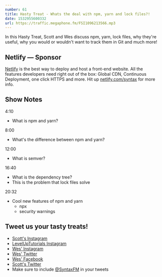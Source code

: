 ```yaml
---
number: 61
title: Hasty Treat - Whats the deal with npm, yarn and lock files?!
date: 1532955600332
url: https://traffic.megaphone.fm/FSI1096213566.mp3
---
```


In this Hasty Treat, Scott and Wes discuss npm, yarn, lock files, why they're useful, why you would or wouldn't want to track them in Git and much more!

## Netlify — Sponsor

[Netlify](https://netlify.com/syntax) is the best way to deploy and host a front-end website. All the features developers need right out of the box: Global CDN, Continuous Deployment, one click HTTPS and more. Hit up [netlify.com/syntax](https://netlify.com/syntax) for more info.

## Show Notes

4:10

* What is npm and yarn?

8:00

* What's the difference between npm and yarn?

12:00

* What is semver?

16:40

* What is the dependency tree?
* This is the problem that lock files solve

20:32

* Cool new features of npm and yarn
  * npx
  * security warnings

## Tweet us your tasty treats!

* [Scott's Instagram](https://www.instagram.com/stolinski/)
* [LevelUpTutorials Instagram](https://www.instagram.com/LevelUpTutorials/)
* [Wes' Instagram](https://www.instagram.com/wesbos/)
* [Wes' Twitter](https://twitter.com/wesbos)
* [Wes' Facebook](https://www.facebook.com/wesbos.developer)
* [Scott's Twitter](https://twitter.com/stolinski)
* Make sure to include [@SyntaxFM](https://twitter.com/SyntaxFM) in your tweets
